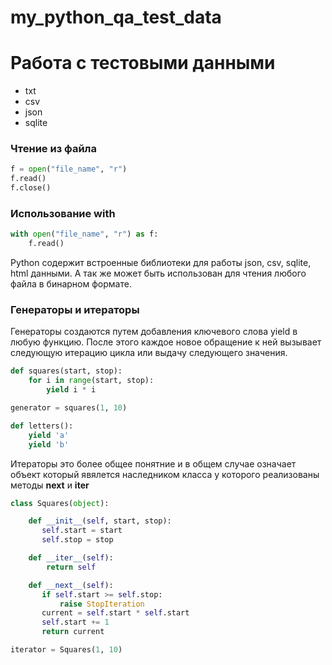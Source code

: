 # my_python_qa_test_data
# Работа с тестовыми данными

- txt
- csv
- json
- sqlite

### Чтение из файла

```python
f = open("file_name", "r")
f.read()
f.close()
```

### Использование with
```python
with open("file_name", "r") as f:
    f.read()
```

Python содержит встроенные библиотеки для работы json, csv, sqlite, html данными. А так же может быть использован для чтения любого файла в бинарном формате.

### Генераторы и итераторы

Генераторы создаются путем добавления ключевого слова yield в любую функцию. После этого каждое новое обращение к ней вызывает следующую итерацию цикла или выдачу следующего значения.

```python
def squares(start, stop):
    for i in range(start, stop):
        yield i * i

generator = squares(1, 10)
```

```python
def letters():
    yield 'a'
    yield 'b'
```

Итераторы это более общее понятние и в общем случае означает объект который явялется наследником класса у которого реализованы методы __next__ и __iter__

```python
class Squares(object):

    def __init__(self, start, stop):
       self.start = start
       self.stop = stop

    def __iter__(self): 
        return self

    def __next__(self):
       if self.start >= self.stop:
           raise StopIteration
       current = self.start * self.start
       self.start += 1
       return current

iterator = Squares(1, 10)
```